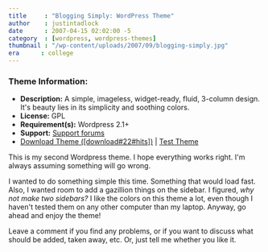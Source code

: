 ```yaml
---
title     : "Blogging Simply: WordPress Theme"
author    : justintadlock
date      : 2007-04-15 02:02:00 -5
category  : [wordpress, wordpress-themes]
thumbnail : "/wp-content/uploads/2007/09/blogging-simply.jpg"
era      : college
---
```


<h3>Theme Information:</h3>

<ul>
<li><strong>Description:</strong> A simple, imageless, widget-ready, fluid, 3-column design.  It's beauty lies in its simplicity and soothing colors.</li>
<li><strong>License:</strong> GPL</li>
<li><strong>Requirement(s):</strong> Wordpress 2.1+</li>
<li><strong>Support:</strong> <a href="http://justintadlock.com/forums" title="Forums"> Support forums</a></li>
<li><a href="http://justintadlock.com/downloads/blogging-simply.zip" title="Download The Blogging Simply Wordpress Theme">Download Theme ([download#22#hits])</a> | <a href="http://justintadlock.com/wordpress-themes/index.php?wptheme=Blogging+Simply" title="Test Blogging Simply Version 1.0 Wordpress Theme" rel="external"> Test Theme</a></li>
</ul>

This is my second Wordpress theme.  I hope everything works right.  I'm always assuming something will go wrong.

I wanted to do something simple this time.  Something that would load fast.  Also, I wanted room to add a gazillion things on the sidebar.  I figured, <em> why not make two sidebars?</em>  I like the colors on this theme a lot, even though I haven't tested them on any other computer than my laptop.  Anyway, go ahead and enjoy the theme!

Leave a comment if you find any problems, or if you want to discuss what should be added, taken away, etc.  Or, just tell me whether you like it.
